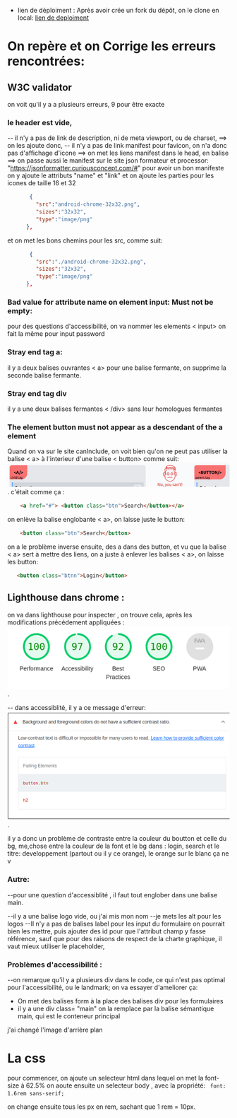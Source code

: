 * lien de déploiment : 
Après avoir crée un fork du dépôt, on le clone en local:
[lien de deploiment](https://ounissasadaoui.github.io/Refont_design/)
# On repère et on Corrige les erreurs rencontrées:

## W3C validator
on voit qu'il y a a plusieurs erreurs, 9 pour être exacte

### le header est vide, 
-- il n'y a pas de link de description, ni de meta viewport, ou de charset, ==> on les ajoute donc, 
-- il n'y a pas de link manifest pour favicon, on n'a donc pas d'affichage d'icone ==> on met les liens manifest dans le head, en balise <link > ==> on passe aussi le manifest sur le site json formateur et processor: "https://jsonformatter.curiousconcept.com/#" pour avoir un bon manifeste
on y ajoute le attributs "name" et "link" et on ajoute les parties pour les icones de taille 16 et 32 
```json
       {
         "src":"android-chrome-32x32.png",
         "sizes":"32x32",
         "type":"image/png"
      },
```
et on met les bons chemins pour les src, comme suit:
```json
       {
         "src":"./android-chrome-32x32.png",
         "sizes":"32x32",
         "type":"image/png"
      },

```
###  Bad value for attribute name on element input: Must not be empty:

pour des questions d'accessibilité, on va nommer les elements < input>
on fait la même pour input password

### Stray end tag a:
il y a deux balises ouvrantes < a> pour une balise fermante, on supprime la seconde balise fermante.

### Stray end tag div
il y a une deux balises fermantes < /div> sans leur homologues fermantes

### The element button must not appear as a descendant of the a element
Quand on va sur le site canInclude, on voit bien qu'on ne peut pas utiliser la balise < a> à l'interieur d'une balise < button> comme suit:
![Texte alternatif](./asset/capture.png "image de lighthouse").
c'était comme ça :
``` html
    <a href="#"> <button class="btn">Search</button></a>
```
on enlève  la balise englobante < a>, on laisse juste le button:
```html
    <button class="btn">Search</button>
```
on a le problème inverse ensuite, des a dans des button, et vu que la balise < a> sert à mettre des liens, on a juste à enlever les balises < a>, on laisse les button:

```html
   <button class="btnn">Login</button>
```

## Lighthouse dans chrome :

on va dans lighthouse pour inspecter , on trouve cela, après les modifications précédement appliquées :
![Texte alternatif](./asset/light.png "image de lighthouse").

-- dans accessiblité, il y a ce message d'erreur:
![Texte alternatif](./asset/bg-color.png "image de lighthouse").

il y a donc un problème de contraste entre la couleur du boutton et celle du bg, me,chose entre la couleur de la font et le bg dans : login, search et le titre: developpement (partout ou il y ce orange), le orange sur le blanc ça ne v


### Autre:

--pour une question d'accessiblité , il faut tout englober dans une balise main.

--il y a une balise logo vide, ou j'ai mis mon nom
--je mets les alt pour les logos
--Il n'y a pas de balises label pour les input du formulaire
on pourrait bien les mettre, puis ajouter des id pour que l'attribut champ y fasse référence, sauf que pour des raisons de respect de la charte graphique, il vaut mieux utiliser le placeholder, 

### Problèmes d'accessibilité :

--on remarque qu'il y a plusieurs div dans le code, ce qui n'est pas optimal pour l'accessibilité, ou le landmark; on va essayer d'ameliorer ça:

* On met des balises form à la place des balises div pour les formulaires 
* il y a une div class= "main" on la remplace par la balise sémantique main, qui est le conteneur principal

j'ai changé l'image d'arrière plan

# La css
pour commencer, on ajoute un selecteur html dans lequel on met la font-size à 62.5%
on aoute ensuite un selecteur body , avec la propriété:   ``` font: 1.6rem sans-serif;``` 


on change ensuite tous les px en rem, sachant que 1 rem = 10px.


